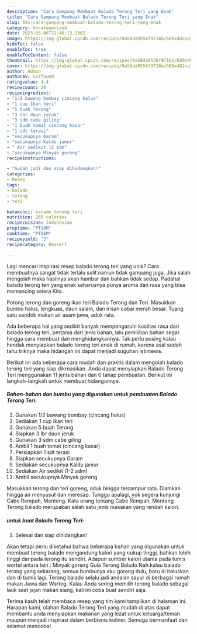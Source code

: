 ```yaml
---
description: "Cara Gampang Membuat Balado Terong Teri yang Enak"
title: "Cara Gampang Membuat Balado Terong Teri yang Enak"
slug: 691-cara-gampang-membuat-balado-terong-teri-yang-enak
category: Uncategorized
date: 2023-03-06T22:46:13.230Z
image: https://img-global.cpcdn.com/recipes/0a58da9556f9716b/680x482cq70/balado-terong-teri-foto-resep-utama.jpg
hideToc: false
enableToc: true
enableTocContent: false
thumbnail: https://img-global.cpcdn.com/recipes/0a58da9556f9716b/680x482cq70/balado-terong-teri-foto-resep-utama.jpg
cover: https://img-global.cpcdn.com/recipes/0a58da9556f9716b/680x482cq70/balado-terong-teri-foto-resep-utama.jpg
author: Admin
authorAv: notfound
ratingvalue: 4.4
reviewcount: 20
recipeingredient:
- "1/2 bawang bombay cincang halus"
- "1 cup Ikan teri"
- "5 buah Terong"
- "3 lbr daun jeruk"
- "3 sdm cabe giling"
- "1 buah tomat cincang kasar"
- "1 sdt terasi"
- "secukupnya Garam"
- "secukupnya Kaldu jamur"
- " Air sedikit 12 sdm"
- "secukupnya Minyak goreng"
recipeinstructions:

- "Sudah jadi dan siap dihidangkan!"
categories:
- Resep
tags:
- balado
- terong
- teri

katakunci: balado terong teri 
nutrition: 265 calories
recipecuisine: Indonesian
preptime: "PT14M"
cooktime: "PT56M"
recipeyield: "3"
recipecategory: Dessert

---
```





Lagi mencari inspirasi resep balado terong teri yang unik? Cara membuatnya sangat tidak terlalu sulit namun tidak gampang juga. Jika salah mengolah maka hasilnya akan hambar dan bahkan tidak sedap. Padahal balado terong teri yang enak seharusnya punya aroma dan rasa yang bisa memancing selera Kita.





Potong terong dan goreng ikan teri Balado Terong dan Teri. Masukkan bumbu halus, lengkuas, daun salam, dan irisan cabai merah besar. Tuang satu sendok makan air asam jawa, aduk rata.

Ada beberapa hal yang sedikit banyak mempengaruhi kualitas rasa dari balado terong teri, pertama dari jenis bahan, lalu pemilihan bahan segar hingga cara membuat dan menghidangkannya. Tak perlu pusing kalau hendak menyiapkan balado terong teri enak di rumah, karena asal sudah tahu triknya maka hidangan ini dapat menjadi suguhan istimewa.






Berikut ini ada beberapa cara mudah dan praktis dalam mengolah balado terong teri yang siap dikreasikan. Anda dapat menyiapkan Balado Terong Teri menggunakan 11 jenis bahan dan 0 tahap pembuatan. Berikut ini langkah-langkah untuk membuat hidangannya.

<!--inarticleads1-->

##### Bahan-bahan dan bumbu yang digunakan untuk pembuatan Balado Terong Teri:

1. Gunakan 1/2 bawang bombay (cincang halus)
1. Sediakan 1 cup Ikan teri
1. Gunakan 5 buah Terong
1. Siapkan 3 lbr daun jeruk
1. Gunakan 3 sdm cabe giling
1. Ambil 1 buah tomat (cincang kasar)
1. Persiapkan 1 sdt terasi
1. Siapkan secukupnya Garam
1. Sediakan secukupnya Kaldu jamur
1. Sediakan  Air sedikit (1-2 sdm)
1. Ambil secukupnya Minyak goreng


Masukkan terong dan teri goreng, aduk hingga tercampur rata. Diamkan hingga air menyusut dan meresap. Tunggu apalagi, yuk segera kunjungi Cabe Rempah, Menteng. Kata orang tentang Cabe Rempah, Menteng Terong balado merupakan salah satu jenis masakan yang rendah kalori. 

<!--inarticleads2-->

#####  untuk buat Balado Terong Teri:


1. Selesai dan siap dihidangkan!

Akan tetapi perlu diketahui bahwa beberapa bahan yang digunakan untuk membuat terong balado mengandung kalori yang cukup tinggi, bahkan lebih tinggi daripada terong itu sendiri. Adapun sumber kalori utama pada tumis wortel antara lain : Minyak goreng Gula Terong Balado Nah.kalau balado terong yang sekarang, semua bumbunya aku goreng dulu, baru di haluskan dan di tumis lagi. Terong balado selalu jadi andalan sayur di berbagai rumah makan Jawa dan Warteg. Kalau Anda sering memilih terong balado sebagai lauk saat jajan makan siang, kali ini coba buat sendiri saja. 

Terima kasih telah membaca resep yang tim kami tampilkan di halaman ini. Harapan kami, olahan Balado Terong Teri yang mudah di atas dapat membantu anda menyiapkan makanan yang lezat untuk keluarga/teman maupun menjadi inspirasi dalam berbisnis kuliner. Semoga bermanfaat dan selamat mencoba!

